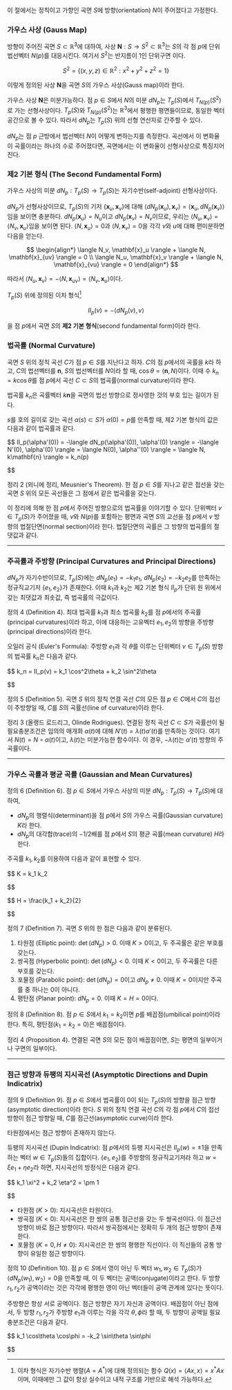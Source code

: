 이 절에서는 정칙이고 가향인 곡면 $S$에 방향(orientation) $N$이 주어졌다고 가정한다. 

### 가우스 사상 (Gauss Map)

방향이 주어진 곡면 $S \subset \mathbb{R}^3$에 대하여, 사상 $\mathbf{N}: S \to S^2 \subset \mathbb{R}^3$는 $S$의 각 점 $p$에 단위 법선벡터 $N(p)$를 대응시킨다. 여기서 $S^2$는 반지름이 1인 단위구면 이다.

$$
S^2 = \{(x, y, z) \in \mathbb{R}^2: x^2+y^2+z^2 = 1\}
$$

이렇게 정의된 사상 $\mathbf{N}$을 곡면 $S$의 가우스 사상(Gauss map)이라 한다. 

가우스 사상 $\mathbf{N}$은 미분가능하다. 점 $p \in S$에서 $N$의 미분 $dN_p$는 $T_p(S)$에서 $T_{N(p)}(S^2)$로 가는 선형사상이다. $T_p(S)$와 $T_{N(p)}(S^2)$는 $\mathbb{R}^3$에서 평행한 평면들이므로, 동일한 벡터 공간으로 볼 수 있다. 따라서 $dN_p$는 $T_p(S)$ 위의 선형 연산자로 간주할 수 있다. 

$dN_p$는 점 $p$ 근방에서 법선벡터 $N$이 어떻게 변하는지를 측정한다. 곡선에서 이 변화율이 곡률이라는 하나의 수로 주어졌다면, 곡면에서는 이 변화율이 선형사상으로 특징지어진다. 

### 제2 기본 형식 (The Second Fundamental Form)

가우스 사상의 미분 $dN_p: T_p(S) \to T_p(S)$는 자기수반(self-adjoint) 선형사상이다. 

$dN_p$가 선형사상이므로, $T_p(S)$의 기저 $\{\mathbf{x}_u, \mathbf{x}_v\}$에 대해 $\langle dN_p(\mathbf{x}_u), \mathbf{x}_v \rangle = \langle \mathbf{x}_u, dN_p(\mathbf{x}_v) \rangle$임을 보이면 충분하다. $dN_p(\mathbf{x}_u) = N_u$이고 $dN_p(\mathbf{x}_v) = N_v$이므로, 우리는 $\langle N_u, \mathbf{x}_v \rangle = \langle N_v, \mathbf{x}_u \rangle$임을 보이면 된다. $\langle N, \mathbf{x}_u \rangle = 0$과 $\langle N, \mathbf{x}_v \rangle = 0$을 각각 $v$와 $u$에 대해 편미분하면 다음을 얻는다.

$$
\begin{align*}
\langle N_v, \mathbf{x}_u \rangle + \langle N, \mathbf{x}_{uv} \rangle = 0 \\
\langle N_u, \mathbf{x}_v \rangle + \langle N, \mathbf{x}_{vu} \rangle = 0
\end{align*}
$$

따라서 $\langle N_u, \mathbf{x}_v \rangle = -\langle N, \mathbf{x}_{uv} \rangle = \langle N_v, \mathbf{x}_u \rangle$이다. 

$T_p(S)$ 위에 정의된 이차 형식[^1]

$$
II_p(v) = -\langle dN_p(v), v \rangle
$$

을 점 $p$에서 곡면 $S$의 **제2 기본 형식**(second fundamental form)이라 한다.

### 법곡률 (Normal Curvature)

곡면 $S$ 위의 정칙 곡선 $C$가 점 $p \in S$를 지난다고 하자. $C$의 점 $p$에서의 곡률을 $k$라 하고, $C$의 법선벡터를 $\mathbf{n}$, $S$의 법선벡터를 $N$이라 할 때, $\cos\theta = \langle \mathbf{n}, N \rangle$이다. 이때 수 $k_n = k \cos\theta$를 점 $p$에서 곡선 $C \subset S$의 법곡률(normal curvature)이라 한다. 

법곡률 $k_n$은 곡률벡터 $k\mathbf{n}$을 곡면의 법선 방향으로 정사영한 것의 부호 있는 길이가 된다. 

$s$를 호의 길이로 갖는 곡선 $\alpha(s) \subset S$가 $\alpha(0)=p$를 만족할 때, 제2 기본 형식의 값은 다음과 같이 법곡률과 같다.

$$
II_p(\alpha'(0)) = -\langle dN_p(\alpha'(0)), \alpha'(0) \rangle = -\langle N'(0), \alpha'(0) \rangle = \langle N(0), \alpha''(0) \rangle = \langle N, k\mathbf{n} \rangle = k_n(p)

$$

정리 2 (뫼니에 정리, Meusnier's Theorem). 한 점 $p \in S$를 지나고 같은 접선을 갖는 곡면 $S$ 위의 모든 곡선들은 그 점에서 같은 법곡률을 갖는다. 

이 정리에 의해 한 점 $p$에서 주어진 방향으로의 법곡률을 이야기할 수 있다. 단위벡터 $v \in T_p(S)$가 주어졌을 때, $v$와 $N(p)$를 포함하는 평면과 곡면 $S$의 교선을 점 $p$에서 $v$ 방향의 법절단면(normal section)이라 한다. 법절단면의 곡률은 그 방향의 법곡률의 절댓값과 같다. 

---
### 주곡률과 주방향 (Principal Curvatures and Principal Directions)

$dN_p$가 자기수반이므로, $T_p(S)$에는 $dN_p(e_1) = -k_1 e_1$, $dN_p(e_2) = -k_2 e_2$를 만족하는 정규직교기저 $\{e_1, e_2\}$가 존재한다. 이때 $k_1$과 $k_2$는 제2 기본 형식 $II_p$가 단위 원 위에서 갖는 최댓값과 최솟값, 즉 법곡률의 극값이다. 

정의 4 (Definition 4). 최대 법곡률 $k_1$과 최소 법곡률 $k_2$를 점 $p$에서의 주곡률(principal curvatures)이라 하고, 이에 대응하는 고유벡터 $e_1, e_2$의 방향을 주방향(principal directions)이라 한다. 

오일러 공식 (Euler's Formula): 주방향 $e_1$과 각 $\theta$를 이루는 단위벡터 $v \in T_p(S)$ 방향의 법곡률 $k_n$은 다음과 같다.

$$
k_n = II_p(v) = k_1 \cos^2\theta + k_2 \sin^2\theta

$$

정의 5 (Definition 5). 곡면 $S$ 위의 정칙 연결 곡선 $C$의 모든 점 $p \in C$에서 $C$의 접선이 주방향일 때, $C$를 $S$의 곡률선(line of curvature)이라 한다. 

정리 3 (올랭드 로드리그, Olinde Rodrigues). 연결된 정칙 곡선 $C \subset S$가 곡률선이 될 필요충분조건은 임의의 매개화 $\alpha(t)$에 대해 $N'(t) = \lambda(t)\alpha'(t)$를 만족하는 것이다. 여기서 $N(t) = N \circ \alpha(t)$이고, $\lambda(t)$는 미분가능한 함수이다. 이 경우, $-\lambda(t)$는 $\alpha'(t)$ 방향의 주곡률이다. 

---
### 가우스 곡률과 평균 곡률 (Gaussian and Mean Curvatures)

정의 6 (Definition 6). 점 $p \in S$에서 가우스 사상의 미분 $dN_p: T_p(S) \to T_p(S)$에 대하여,
- $dN_p$의 행렬식(determinant)을 점 $p$에서 $S$의 가우스 곡률(Gaussian curvature) $K$라 한다. 
- $dN_p$의 대각합(trace)의 $-1/2$배를 점 $p$에서 $S$의 평균 곡률(mean curvature) $H$라 한다. 

주곡률 $k_1, k_2$를 이용하여 다음과 같이 표현할 수 있다.

$$
K = k_1 k_2

$$




$$
H = \frac{k_1 + k_2}{2}

$$

정의 7 (Definition 7). 곡면 $S$ 위의 한 점은 다음과 같이 분류된다. 
1.  타원점 (Elliptic point): $\det(dN_p) > 0$. 이때 $K>0$이고, 두 주곡률은 같은 부호를 갖는다.
2.  쌍곡점 (Hyperbolic point): $\det(dN_p) < 0$. 이때 $K<0$이고, 두 주곡률은 다른 부호를 갖는다.
3.  포물점 (Parabolic point): $\det(dN_p) = 0$이고 $dN_p \neq 0$. 이때 $K=0$이지만 주곡률 중 하나는 0이 아니다.
4.  평탄점 (Planar point): $dN_p = 0$. 이때 $K=H=0$이다.

정의 8 (Definition 8). 점 $p \in S$에서 $k_1 = k_2$이면 $p$를 배꼽점(umbilical point)이라 한다. 특히, 평탄점($k_1 = k_2 = 0$)은 배꼽점이다. 

정리 4 (Proposition 4). 연결된 곡면 $S$의 모든 점이 배꼽점이면, $S$는 평면의 일부이거나 구면의 일부이다. 

---
### 점근 방향과 듀팽의 지시곡선 (Asymptotic Directions and Dupin Indicatrix)

정의 9 (Definition 9). 점 $p \in S$에서 법곡률이 0이 되는 $T_p(S)$의 방향을 점근 방향(asymptotic direction)이라 한다. $S$ 위의 정칙 연결 곡선 $C$의 각 점 $p$에서 $C$의 접선 방향이 점근 방향일 때, $C$를 점근선(asymptotic curve)이라 한다. 

타원점에서는 점근 방향이 존재하지 않는다. 

듀팽의 지시곡선 (Dupin Indicatrix): 점 $p$에서의 듀팽 지시곡선은 $II_p(w) = \pm 1$을 만족하는 벡터 $w \in T_p(S)$들의 집합이다. $\{e_1, e_2\}$를 주방향의 정규직교기저라 하고 $w = \xi e_1 + \eta e_2$라 하면, 지시곡선의 방정식은 다음과 같다.

$$
k_1 \xi^2 + k_2 \eta^2 = \pm 1

$$

-   타원점 ($K>0$): 지시곡선은 타원이다. 
-   쌍곡점 ($K<0$): 지시곡선은 한 쌍의 공통 점근선을 갖는 두 쌍곡선이다. 이 점근선 방향이 바로 점근 방향이다. 따라서 쌍곡점에서는 정확히 두 개의 점근 방향이 존재한다. 
-   포물점 ($K=0, H \neq 0$): 지시곡선은 한 쌍의 평행한 직선이다. 이 직선들의 공통 방향이 유일한 점근 방향이다. 

정의 10 (Definition 10). 점 $p \in S$에서 영이 아닌 두 벡터 $w_1, w_2 \in T_p(S)$가 $\langle dN_p(w_1), w_2 \rangle = 0$을 만족할 때, 이 두 벡터는 공액(conjugate)이라고 한다. 두 방향 $r_1, r_2$가 공액이라는 것은 각각에 평행한 영이 아닌 벡터들이 공액 관계에 있다는 뜻이다. 

주방향은 항상 서로 공액이다. 점근 방향은 자기 자신과 공액이다. 배꼽점이 아닌 점에서, 두 방향 $r_1, r_2$가 주방향 $e_1$과 이루는 각을 각각 $\theta, \phi$라 할 때, 두 방향이 공액일 필요충분조건은 다음과 같다.

$$
k_1 \cos\theta \cos\phi = -k_2 \sin\theta \sin\phi

$$

[^1]: 이차 형식은 자기수반 행렬($A = A^*$)에 대해 정의되는 함수 $Q(x) = \langle Ax, x \rangle = x ^* A x$이며, 이때에만 그 값이 항상 실수이고 내적 구조를 기반으로 해석 가능하다.